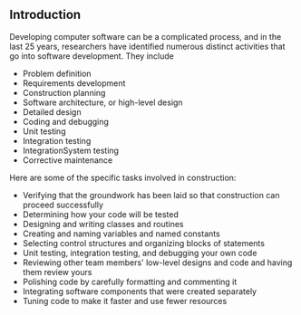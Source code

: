 ## Introduction


Developing computer software can be a complicated process, and in the last 25 years, researchers have identified numerous distinct activities that go into software development. 
They include
- Problem definition
- Requirements development
- Construction planning
- Software architecture, or high-level design
- Detailed design
- Coding and debugging
- Unit testing
- Integration testing
- IntegrationSystem testing
- Corrective maintenance


Here are some of the specific tasks involved in construction:
- Verifying that the groundwork has been laid so that construction can proceed successfully
- Determining how your code will be tested
- Designing and writing classes and routines
- Creating and naming variables and named constants
- Selecting control structures and organizing blocks of statements
- Unit testing, integration testing, and debugging your own code
- Reviewing other team members' low-level designs and code and having them review yours
- Polishing code by carefully formatting and commenting it
- Integrating software components that were created separately
- Tuning code to make it faster and use fewer resources




